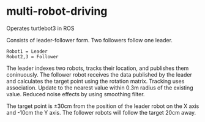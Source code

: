 # multi-robot-driving
Operates turtlebot3 in ROS

Consists of leader-follower form.
Two followers follow one leader.

    Robot1 = Leader
    Robot2,3 = Follower
    
The leader indexes two robots, tracks their location, and publishes them coninuously.
The follower robot receives the data published by the leader and calculates the target point using the rotation matrix.
Tracking uses association.
Update to the nearest value within 0.3m radius of the existing value.
Reduced noise effects by using smoothing filter.

The target point is ±30cm from the position of the leader robot on the X axis and -10cm the Y axis.
The follower robots will follow the target 20cm away.
